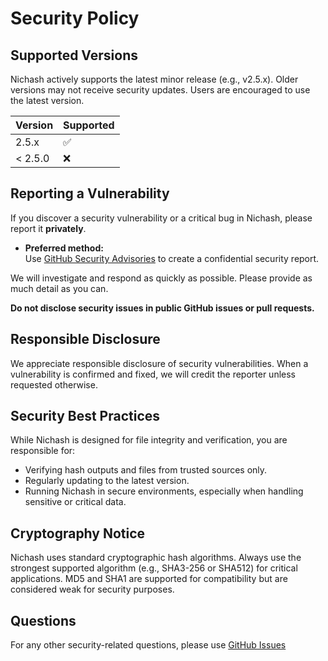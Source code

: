 # Security Policy

## Supported Versions

Nichash actively supports the latest minor release (e.g., v2.5.x). Older versions may not receive security updates. Users are encouraged to use the latest version.

| Version    | Supported         |
|------------|------------------|
| 2.5.x      | :white_check_mark: |
| < 2.5.0    | :x:              |

## Reporting a Vulnerability

If you discover a security vulnerability or a critical bug in Nichash, please report it **privately**.

- **Preferred method:**  
  Use [GitHub Security Advisories](https://github.com/ferizco/Nichash/security/advisories) to create a confidential security report.

We will investigate and respond as quickly as possible. Please provide as much detail as you can.

**Do not disclose security issues in public GitHub issues or pull requests.**

## Responsible Disclosure

We appreciate responsible disclosure of security vulnerabilities. When a vulnerability is confirmed and fixed, we will credit the reporter unless requested otherwise.

## Security Best Practices

While Nichash is designed for file integrity and verification, you are responsible for:

- Verifying hash outputs and files from trusted sources only.
- Regularly updating to the latest version.
- Running Nichash in secure environments, especially when handling sensitive or critical data.

## Cryptography Notice

Nichash uses standard cryptographic hash algorithms. Always use the strongest supported algorithm (e.g., SHA3-256 or SHA512) for critical applications. MD5 and SHA1 are supported for compatibility but are considered weak for security purposes.

## Questions

For any other security-related questions, please use [GitHub Issues](https://github.com/ferizco/Nichash/issues) 
